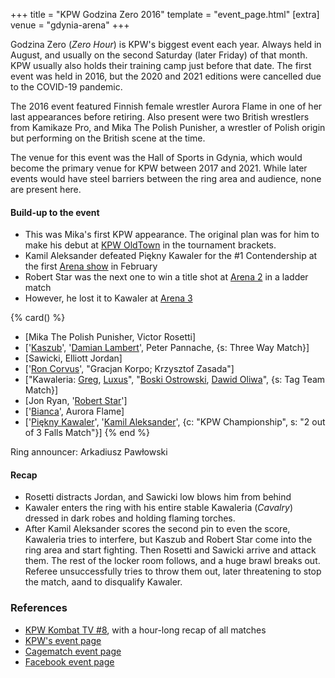 +++
title = "KPW Godzina Zero 2016"
template = "event_page.html"
[extra]
venue = "gdynia-arena"
+++

Godzina Zero (_Zero Hour_) is KPW's biggest event each year. Always held in August, and usually on the second Saturday (later Friday) of that month. KPW usually also holds their training camp just before that date. The first event was held in 2016, but the 2020 and 2021 editions were cancelled due to the COVID-19 pandemic.

The 2016 event featured Finnish female wrestler Aurora Flame in one of her last appearances before retiring. Also present were two British wrestlers from Kamikaze Pro, and Mika The Polish Punisher, a wrestler of Polish origin but performing on the British scene at the time.

The venue for this event was the Hall of Sports in Gdynia, which would become the primary venue for KPW between 2017 and 2021. While later events would have steel barriers between the ring area and audience, none are present here.

#### Build-up to the event

* This was Mika's first KPW appearance. The original plan was for him to make his debut at [KPW OldTown](@/e/kpw/2016-07-23-kpw-oldtown.md) in the tournament brackets.
* Kamil Aleksander defeated Piękny Kawaler for the #1 Contendership at the first [Arena show](@/e/kpw/2016-02-27-kpw-arena-1.md) in February
* Robert Star was the next one to win a title shot at [Arena 2](@/e/kpw/2016-04-30-kpw-arena-2.md) in a ladder match
* However, he lost it to Kawaler at [Arena 3](@/e/kpw/2016-06-11-kpw-arena-3.md)

{% card() %}
- [Mika The Polish Punisher, Victor Rosetti]
- ['[Kaszub](@/w/kaszub.md)', '[Damian Lambert](@/w/damien-rothschild.md)', Peter
    Pannache, {s: Three Way Match}]
- [Sawicki, Elliott Jordan]
- ['[Ron Corvus](@/w/ron-corvus.md)', "Gracjan Korpo; Krzysztof Zasada"]
- ["Kawaleria: [Greg](@/w/greg.md), [Luxus](@/w/luxus.md)", "[Boski Ostrowski](@/w/ostrowski.md),
    [Dawid Oliwa](@/w/dawid-oliwa.md)", {s: Tag Team Match}]
- [Jon Ryan, '[Robert Star](@/w/robert-star.md)']
- ['[Bianca](@/w/bianca.md)', Aurora Flame]
- ['[Piękny Kawaler](@/w/piekny-kawaler.md)', '[Kamil Aleksander](@/w/kamil-aleksander.md)',
  {c: "KPW Championship", s: "2 out of 3 Falls Match"}]
{% end %}

Ring announcer: Arkadiusz Pawłowski

#### Recap

* Rosetti distracts Jordan, and Sawicki low blows him from behind
* Kawaler enters the ring with his entire stable Kawaleria (_Cavalry_) dressed in dark robes and holding flaming torches.
* After Kamil Aleksander scores the second pin to even the score, Kawaleria tries to interfere, but Kaszub and Robert Star come into the ring area and start fighting. Then Rosetti and Sawicki arrive and attack them. The rest of the locker room follows, and a huge brawl breaks out. Referee unsuccessfully tries to throw them out, later threatening to stop the match, aand to disqualify Kawaler.

### References

* [KPW Kombat TV #8](https://www.youtube.com/watch?v=sFsT2ZRhugw), with a hour-long recap of all matches
* [KPW's event page](https://kpwrestling.pl/events/kpw-godzina-zero-2016/)
* [Cagematch event page](https://www.cagematch.net/?id=1&nr=161729)
* [Facebook event page](https://www.facebook.com/events/1649173802070000/)
